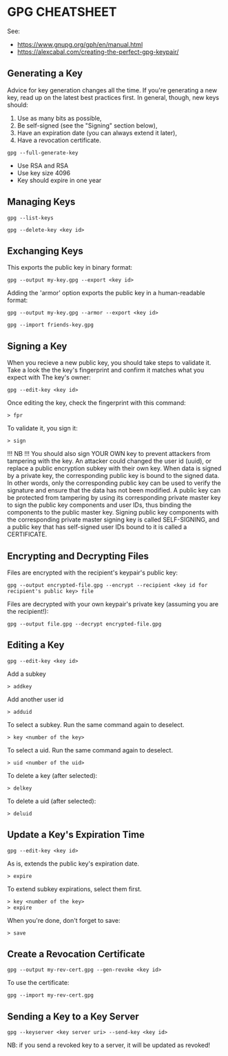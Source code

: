 GPG CHEATSHEET
==============

See: 
* https://www.gnupg.org/gph/en/manual.html
* https://alexcabal.com/creating-the-perfect-gpg-keypair/


Generating a Key
----------------

Advice for key generation changes all the time. If you're generating a new key, read up on 
the latest best practices first. In general, though, new keys should:

1. Use as many bits as possible,
2. Be self-signed (see the "Signing" section below),
3. Have an expiration date (you can always extend it later),
4. Have a revocation certificate.

```
gpg --full-generate-key
```
* Use RSA and RSA
* Use key size 4096
* Key should expire in one year


Managing Keys
-------------

`gpg --list-keys`

`gpg --delete-key <key id>`


Exchanging Keys
---------------

This exports the public key in binary format:

`gpg --output my-key.gpg --export <key id>`

Adding the 'armor' option exports the public key in a human-readable format:

`gpg --output my-key.gpg --armor --export <key id>`

`gpg --import friends-key.gpg`


Signing a Key
-------------

When you recieve a new public key, you should take steps to validate it.
Take a look the the key's fingerprint and confirm it matches what you expect with
The key's owner:

`gpg --edit-key <key id>`

Once editing the key, check the fingerprint with this command:

`> fpr`

To validate it, you sign it:

`> sign`

!!! NB !!!
You should also sign YOUR OWN key to prevent attackers from tampering with the key. An attacker
could changed the user id (uuid), or replace a public encryption subkey with their own key. When
data is signed by a private key, the corresponding public key is bound to the signed data. In other
words, only the corresponding public key can be used to verify the signature and ensure that the
data has not been modified. A public key can be protected from tampering by using its corresponding
private master key to sign the public key components and user IDs, thus binding the components to
the public master key. Signing public key components with the corresponding private master signing 
key is called SELF-SIGNING, and a public key that has self-signed user IDs bound to it is called
a CERTIFICATE.


Encrypting and Decrypting Files
-------------------------------

Files are encrypted with the recipient's keypair's public key:

`gpg --output encrypted-file.gpg --encrypt --recipient <key id for recipient's public key> file`

Files are decrypted with your own keypair's private key (assuming you are the recipient!):

`gpg --output file.gpg --decrypt encrypted-file.gpg`


Editing a Key
------------

`gpg --edit-key <key id>`

Add a subkey

`> addkey`

Add another user id

`> adduid`

To select a subkey. Run the same command again to deselect.

`> key <number of the key>`

To select a uid. Run the same command again to deselect.

`> uid <number of the uid>`

To delete a key (after selected):

`> delkey`

To delete a uid (after selected):

`> deluid`


Update a Key's Expiration Time
------------------------------

`gpg --edit-key <key id>`

As is, extends the public key's expiration date.

`> expire`

To extend subkey expirations, select them first.

```
> key <number of the key>
> expire
```

When you're done, don't forget to save:

```
> save
```

Create a Revocation Certificate
-------------------------------

`gpg --output my-rev-cert.gpg --gen-revoke <key id>`

To use the certificate:

`gpg --import my-rev-cert.gpg`


Sending a Key to a Key Server
-----------------------------

`gpg --keyserver <key server uri> --send-key <key id>`

NB: if you send a revoked key to a server, it will be updated as revoked!

